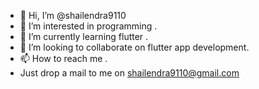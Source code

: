 - 👋 Hi, I’m @shailendra9110
- 👀 I’m interested in programming .
- 🌱 I’m currently learning flutter .
- 💞️ I’m looking to collaborate on flutter app development.
- 📫 How to reach me .
- Just drop a mail to me on shailendra9110@gmail.com

<!---
shailendra9110/shailendra9110 is a ✨ special ✨ repository because its `README.md` (this file) appears on your GitHub profile.
You can click the Preview link to take a look at your changes.
--->

